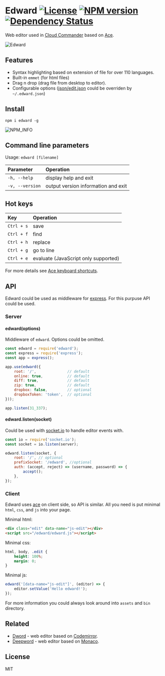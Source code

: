 # Edward [![License][LicenseIMGURL]][LicenseURL] [![NPM version][NPMIMGURL]][NPMURL] [![Dependency Status][DependencyStatusIMGURL]][DependencyStatusURL]

[NPMIMGURL]: https://img.shields.io/npm/v/edward.svg?style=flat
[BuildStatusIMGURL]: https://img.shields.io/travis/cloudcmd/edward/master.svg?style=flat
[DependencyStatusIMGURL]: https://img.shields.io/david/cloudcmd/edward.svg?style=flat
[LicenseIMGURL]: https://img.shields.io/badge/license-MIT-317BF9.svg?style=flat
[NPM_INFO_IMG]: https://nodei.co/npm/edward.png?downloads=true&&stars&&downloadRank "npm install edward"
[NPMURL]: https://npmjs.org/package/edward "npm"
[DependencyStatusURL]: https://david-dm.org/cloudcmd/edward "Dependency Status"
[LicenseURL]: https://tldrlegal.com/license/mit-license "MIT License"
[edit.json]: https://github.com/cloudcmd/edward/tree/master/json/edit.json "edit.json"

Web editor used in [Cloud Commander](http://cloudcmd.io) based on [Ace](http://ace.c9.io "Ace").

![Edward](https://raw.githubusercontent.com/cloudcmd/edward/master/img/edward.png "Edward")

## Features

- Syntax highlighting based on extension of file for over 110 languages.
- Built-in `emmet` (for html files)
- Drag n drop (drag file from desktop to editor).
- Configurable options ([json/edit.json][edit.json] could be overriden by `~/.edward.json`)

## Install

```
npm i edward -g
```

![NPM_INFO][NPM_INFO_IMG]

## Command line parameters

Usage: `edward [filename]`

|Parameter              |Operation
|:----------------------|:--------------------------------------------
| `-h, --help`          | display help and exit
| `-v, --version`       | output version information and exit

## Hot keys

|Key                    |Operation
|:----------------------|:--------------------------------------------
| `Ctrl + s`            | save
| `Ctrl + f`            | find
| `Ctrl + h`            | replace
| `Ctrl + g`            | go to line
| `Ctrl + e`            | evaluate (JavaScript only supported)

For more details see [Ace keyboard shortcuts](https://github.com/ajaxorg/ace/wiki/Default-Keyboard-Shortcuts "Ace keyboard shortcuts").

## API

Edward could be used as middleware for [express](http://expressjs.com "Express").
For this purpuse API could be used.

### Server

#### edward(options)

Middleware of `edward`. Options could be omitted.

```js
const edward = require('edward');
const express = require('express');
const app = express();

app.use(edward({
    root: '/',              // default
    online: true,           // default
    diff: true,             // default
    zip: true,              // default
    dropbox: false,         // optional
    dropboxToken: 'token',  // optional
}));

app.listen(31_337);
```

#### edward.listen(socket)

Could be used with [socket.io](http://socket.io "Socket.io") to handle editor events with.

```js
const io = require('socket.io');
const socket = io.listen(server);

edward.listen(socket, {
    root: '/', // optional
    prefixSocket: '/edward', //optional
    auth: (accept, reject) => (username, password) => {
        accept();
    },
});
```

### Client

Edward uses [ace](http://ace.c9.io/ "Ace") on client side, so API is similar.
All you need is put minimal `html`, `css`, and `js` into your page.

Minimal html:

```html
<div class="edit" data-name="js-edit"></div>
<script src="/edward/edward.js"></script>
```

Minimal css:

```css
html, body, .edit {
    height: 100%;
    margin: 0;
}
```

Minimal js:

```js
edward('[data-name="js-edit"]', (editor) => {
    editor.setValue('Hello edward!');
});
```

For more information you could always look around into `assets` and `bin` directory.

## Related

- [Dword](https://github.com/cloudcmd/dword "Dword") - web editor based on [Codemirror](https://codemirror.net "Codemirror").
- [Deepword](https://github.com/cloudcmd/deepword "Deepword") - web editor based on [Monaco](https://microsoft.github.io/monaco-editor/ "Monaco").

## License

MIT
